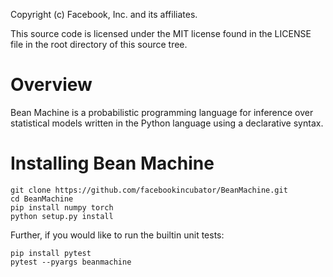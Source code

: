 Copyright (c) Facebook, Inc. and its affiliates.

This source code is licensed under the MIT license found in the
LICENSE file in the root directory of this source tree.

# Overview

Bean Machine is a probabilistic programming language for inference over statistical models written in the Python language using a declarative syntax.

# Installing Bean Machine

    git clone https://github.com/facebookincubator/BeanMachine.git
    cd BeanMachine
    pip install numpy torch
    python setup.py install

Further, if you would like to run the builtin unit tests:

    pip install pytest
    pytest --pyargs beanmachine
